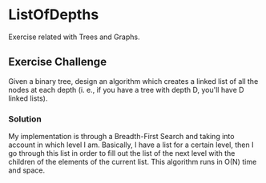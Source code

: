# ListOfDepths
Exercise related with Trees and Graphs.

## Exercise Challenge
Given a binary tree, design an algorithm which creates a linked list of all the nodes at each depth (i. e., if you have a tree with depth D, you'll have D linked lists).

### Solution
My implementation is through a Breadth-First Search and taking into account in which level I am. 
Basically, I have a list for a certain level, then I go through this list in order to fill out the list of the next level with the children of the elements of the current list. 
This algorithm runs in O(N) time and space.
